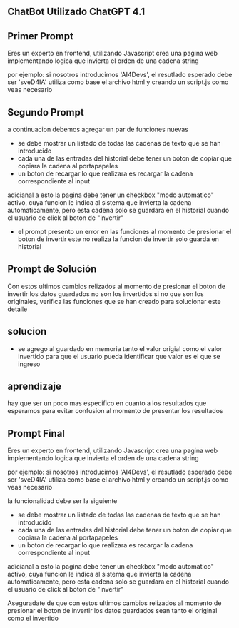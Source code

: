 
## ChatBot Utilizado ChatGPT 4.1

## Primer Prompt
Eres un experto en frontend, utilizando Javascript crea una pagina web implementando logica que invierta el orden de una cadena string 

por ejemplo: si nosotros introducimos 'AI4Devs', el resutlado esperado debe ser 'sveD4IA' utiliza como base el archivo html y creando un script.js  como veas necesario

## Segundo Prompt
a continuacion debemos agregar un par de funciones nuevas

- se debe mostrar un listado de todas las cadenas de texto que se han introducido
- cada una de las entradas del historial debe tener un boton de copiar que copiara la cadena al portapapeles
- un boton de recargar lo que realizara es recargar la cadena correspondiente al input

adicianal a esto la pagina debe tener un checkbox "modo automatico" activo, cuya funcion le indica al sistema que invierta la cadena automaticamente, pero esta cadena solo se guardara en el historial cuando el usuario de click al boton de "invertir"

- el prompt presento un error en las funciones al momento de presionar el boton de invertir este no realiza la funcion de invertir solo guarda en historial

## Prompt de Solución
Con estos ultimos cambios relizados al momento de presionar el boton de invertir los datos guardados no son los invertidos si no que son los originales, verifica las funciones que se han creado para solucionar este detalle

## solucion 
- se agrego al guardado en memoria tanto el valor origial como el valor invertido para que el usuario pueda identificar que valor es el que se ingreso

## aprendizaje 
hay que ser un poco mas especifico en cuanto a los resultados que esperamos para evitar confusion al momento de presentar los resultados

## Prompt Final
Eres un experto en frontend, utilizando Javascript crea una pagina web implementando logica que invierta el orden de una cadena string 

por ejemplo: si nosotros introducimos 'AI4Devs', el resutlado esperado debe ser 'sveD4IA' utiliza como base el archivo html y creando un script.js  como veas necesario

la funcionalidad debe ser la siguiente 

- se debe mostrar un listado de todas las cadenas de texto que se han introducido
- cada una de las entradas del historial debe tener un boton de copiar que copiara la cadena al portapapeles
- un boton de recargar lo que realizara es recargar la cadena correspondiente al input

adicianal a esto la pagina debe tener un checkbox "modo automatico" activo, cuya funcion le indica al sistema que invierta la cadena automaticamente, pero esta cadena solo se guardara en el historial cuando el usuario de click al boton de "invertir"

Aseguradate de que con estos ultimos cambios relizados al momento de presionar el boton de invertir los datos guardados sean tanto el original como el invertido